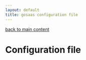 ```yaml
---
layout: default
title: gosaas configuration file
---
```


[back to main content](index.md)

# Configuration file

